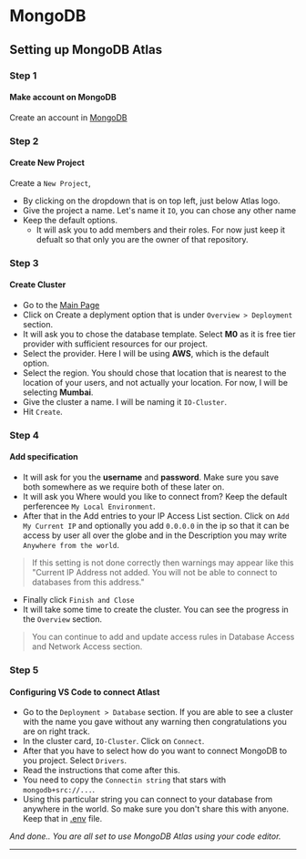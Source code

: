 # MongoDB

## Setting up MongoDB Atlas


### Step 1

#### Make account on MongoDB

Create an account in [MongoDB](https://www.mongodb.com/)

### Step 2
#### Create New Project

Create a `New Project`,
- By clicking on the dropdown that is on top left, just below Atlas logo.
- Give the project a name. Let's name it `IO`, you can chose any other name
- Keep the default options.
    - It will ask you to add members and their roles. For now just keep it defualt so that only you are the owner of that repository.


### Step 3

#### Create Cluster

- Go to the [Main Page](https://cloud.mongodb.com/)
- Click on Create a deplyment option that is under `Overview > Deployment` section. 
- It will ask you to chose the database template. Select **M0** as it is free tier provider with sufficient resources for our project.
- Select the provider. Here I will be using **AWS**, which is the default option.
- Select the region. You should chose that location that is nearest to the location of your users, and not actually your location. For now, I will be selecting **Mumbai**.
- Give the cluster a name. I will be naming it `IO-Cluster`.
- Hit `Create`.

### Step 4 

#### Add specification

- It will ask for you the **username** and **password**. Make sure you save both somewhere as we require both of these later on.
- It will ask you Where would you like to connect from? Keep the default perferencee `My Local Environment`.
- After that in the Add entries to your IP Access List section. Click on `Add My Current IP` and optionally you add `0.0.0.0` in the ip so that it can be access by user all over the globe and in the Description you may write `Anywhere from the world`.

> If this setting is not done correctly then warnings may appear like this "Current IP Address not added. You will not be able to connect to databases from this address."

- Finally click `Finish and Close`
- It will take some time to create the cluster. You can see the progress in the `Overview` section.

>  You can continue to add and update access rules in Database Access and Network Access section.

### Step 5

#### Configuring VS Code to connect Atlast

- Go to the `Deployment > Database` section. If you are able to see a cluster with the name you gave without any warning then congratulations you are on right track.
- In the cluster card, `IO-Cluster`. Click on `Connect`.
- After that you have to select how do you want to connect MongoDB to you project. Select `Drivers`.
- Read the instructions that come after this.
- You need to copy the `Connectin string` that stars with `mongodb+src://...`.
- Using this particular string you can connect to your database from anywhere in the world. So make sure you don't share this with anyone. Keep that in [.env](https://medium.com/how-to-react/using-env-file-in-react-js-b2714235e77e) file.


*And done.. You are all set to use MongoDB Atlas using your code editor.*

---